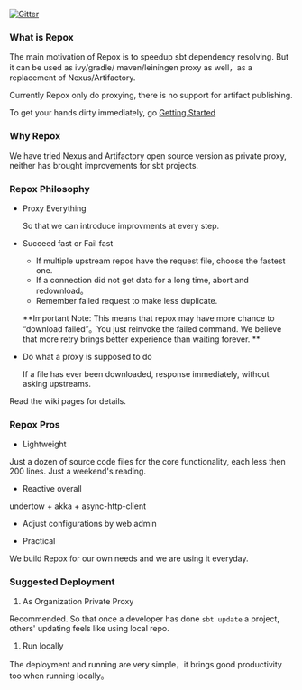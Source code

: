 [![Gitter](https://badges.gitter.im/Join%20Chat.svg)](https://gitter.im/Centaur/repox?utm_source=badge&utm_medium=badge&utm_campaign=pr-badge&utm_content=badge)

### What is Repox
The main motivation of Repox is to speedup sbt dependency resolving. But it can be used as ivy/gradle/ maven/leiningen proxy as well，as a replacement of Nexus/Artifactory.

Currently Repox only do proxying, there is no support for artifact publishing.

To get your hands dirty immediately, go [Getting Started](https://github.com/Centaur/repox/wiki/Getting-Started)

### Why Repox

We have tried Nexus and Artifactory open source version as private proxy, neither has brought improvements for sbt projects.

### Repox Philosophy

* Proxy Everything

   So that we can introduce improvments at every step.

* Succeed fast or Fail fast

     * If multiple upstream repos have the request file, choose the fastest one.
     * If a connection did not get data for a long time, abort and redownload。
     * Remember failed request to make less duplicate.

  **Important Note: This means that repox may have more chance to “download failed”。You just reinvoke the failed command. We believe that more retry brings better experience than waiting forever. **

* Do what a proxy is supposed to do

   If a file has ever been downloaded, response immediately, without asking upstreams.

Read the wiki pages for details.

### Repox Pros

* Lightweight

Just a dozen of source code files for the core functionality, each less then 200 lines. Just a weekend's reading.

* Reactive overall

undertow + akka + async-http-client

* Adjust configurations by web admin

* Practical

We build Repox for our own needs and we are using it everyday.

### Suggested Deployment
1. As Organization Private Proxy

Recommended. So that once a developer has done `sbt update` a project, others' updating feels like using local repo.

1. Run locally

The deployment and running are very simple，it brings good productivity too when running locally。
